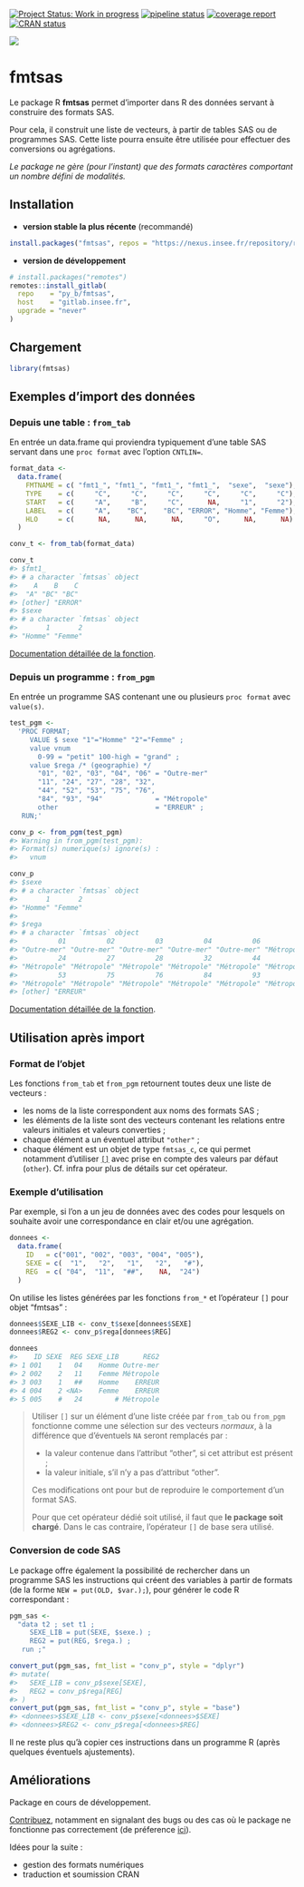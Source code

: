 
<!-- README.md is generated from README.Rmd. Please edit that file -->

<!-- badges: start -->
[![Project Status: Work in progress](https://www.repostatus.org/badges/latest/wip.svg)](https://www.repostatus.org/#wip)
[![pipeline status](https://gitlab.insee.fr/py_b/fmtsas/badges/master/pipeline.svg)](https://gitlab.insee.fr/py_b/fmtsas/-/pipelines)
[![coverage report](https://gitlab.insee.fr/py_b/fmtsas/badges/master/coverage.svg)](https://gitlab.insee.fr/py_b/fmtsas/-/commits/master)
[![CRAN status](https://www.r-pkg.org/badges/version/fmtsas)](https://cran.r-project.org/package=fmtsas)
<!-- badges: end -->

![](https://gitlab.insee.fr/uploads/-/system/project/avatar/1134/visuel_fmt_sas.png?width=64)

# fmtsas

Le package R **fmtsas** permet d’importer dans R des données servant à
construire des formats SAS.

Pour cela, il construit une liste de vecteurs, à partir de tables SAS ou
de programmes SAS. Cette liste pourra ensuite être utilisée pour
effectuer des conversions ou agrégations.

*Le package ne gère (pour l’instant) que des formats caractères
comportant un nombre défini de modalités.*

## Installation

  - **version stable la plus récente** (recommandé)

<!-- end list -->

``` r
install.packages("fmtsas", repos = "https://nexus.insee.fr/repository/r-public")
```

  - **version de développement**

<!-- end list -->

``` r
# install.packages("remotes")
remotes::install_gitlab(
  repo    = "py_b/fmtsas",
  host    = "gitlab.insee.fr",
  upgrade = "never"
)
```

## Chargement

``` r
library(fmtsas)
```

## Exemples d’import des données

### Depuis une table : `from_tab`

En entrée un data.frame qui proviendra typiquement d’une table SAS
servant dans une `proc format` avec l’option `CNTLIN=`.

``` r
format_data <- 
  data.frame(
    FMTNAME = c( "fmt1_", "fmt1_", "fmt1_", "fmt1_",  "sexe",  "sexe"),
    TYPE    = c(     "C",     "C",     "C",     "C",     "C",     "C"),
    START   = c(     "A",     "B",     "C",      NA,     "1",     "2"),
    LABEL   = c(     "A",    "BC",    "BC", "ERROR", "Homme", "Femme"),
    HLO     = c(      NA,      NA,      NA,     "O",      NA,      NA)
  )

conv_t <- from_tab(format_data)

conv_t
#> $fmt1_
#> # a character `fmtsas` object
#>    A    B    C 
#>  "A" "BC" "BC" 
#> [other] "ERROR"
#> $sexe
#> # a character `fmtsas` object
#>       1       2 
#> "Homme" "Femme"
```

[Documentation détaillée de la
fonction](https://py_b.gitlab-pages.insee.fr/fmtsas/reference/from_tab.html).
<!-- lien en dur, trouver un moyen de rendre cela portable -->

### Depuis un programme : `from_pgm`

En entrée un programme SAS contenant une ou plusieurs `proc format` avec
`value(s)`.

``` r
test_pgm <-
  'PROC FORMAT;
     VALUE $ sexe "1"="Homme" "2"="Femme" ;
     value vnum
       0-99 = "petit" 100-high = "grand" ; 
     value $rega /* (geographie) */
       "01", "02", "03", "04", "06" = "Outre-mer"
       "11", "24", "27", "28", "32",
       "44", "52", "53", "75", "76",
       "84", "93", "94"             = "Métropole"
       other                        = "ERREUR" ;
   RUN;'

conv_p <- from_pgm(test_pgm)
#> Warning in from_pgm(test_pgm): 
#> Format(s) numerique(s) ignore(s) :
#>   vnum

conv_p
#> $sexe
#> # a character `fmtsas` object
#>       1       2 
#> "Homme" "Femme" 
#> 
#> $rega
#> # a character `fmtsas` object
#>          01          02          03          04          06          11 
#> "Outre-mer" "Outre-mer" "Outre-mer" "Outre-mer" "Outre-mer" "Métropole" 
#>          24          27          28          32          44          52 
#> "Métropole" "Métropole" "Métropole" "Métropole" "Métropole" "Métropole" 
#>          53          75          76          84          93          94 
#> "Métropole" "Métropole" "Métropole" "Métropole" "Métropole" "Métropole" 
#> [other] "ERREUR"
```

[Documentation détaillée de la
fonction](https://py_b.gitlab-pages.insee.fr/fmtsas/reference/from_pgm.html).
<!-- lien en dur, trouver un moyen de rendre cela portable -->

## Utilisation après import

### Format de l’objet

Les fonctions `from_tab` et `from_pgm` retournent toutes deux une liste
de vecteurs :

  - les noms de la liste correspondent aux noms des formats SAS ;
  - les éléments de la liste sont des vecteurs contenant les relations
    entre valeurs initiales et valeurs converties ;
  - chaque élément a un éventuel attribut `"other"` ;
  - chaque élément est un objet de type `fmtsas_c`, ce qui permet
    notamment d’utiliser
    [`[]`](https://py_b.gitlab-pages.insee.fr/fmtsas/reference/extract.fmtsas_c.html)
    avec prise en compte des valeurs par défaut (`other`). Cf. infra
    pour plus de détails sur cet opérateur.

### Exemple d’utilisation

Par exemple, si l’on a un jeu de données avec des codes pour lesquels on
souhaite avoir une correspondance en clair et/ou une agrégation.

``` r
donnees <-
  data.frame(
    ID   = c("001", "002", "003", "004", "005"),
    SEXE = c(  "1",   "2",   "1",   "2",   "#"),
    REG  = c( "04",  "11",  "##",    NA,  "24")
  )
```

On utilise les listes générées par les fonctions `from_*` et l’opérateur
`[]` pour objet “fmtsas” :

``` r
donnees$SEXE_LIB <- conv_t$sexe[donnees$SEXE]
donnees$REG2 <- conv_p$rega[donnees$REG]

donnees
#>    ID SEXE  REG SEXE_LIB      REG2
#> 1 001    1   04    Homme Outre-mer
#> 2 002    2   11    Femme Métropole
#> 3 003    1   ##    Homme    ERREUR
#> 4 004    2 <NA>    Femme    ERREUR
#> 5 005    #   24        # Métropole
```

> Utiliser `[]` sur un élément d’une liste créée par `from_tab` ou
> `from_pgm` fonctionne comme une sélection sur des vecteurs *normaux*,
> à la différence que d’éventuels `NA` seront remplacés par :
> 
>   - la valeur contenue dans l’attribut “other”, si cet attribut est
>     présent ;
>   - la valeur initiale, s’il n’y a pas d’attribut “other”.
> 
> Ces modifications ont pour but de reproduire le comportement d’un
> format SAS.
> 
> Pour que cet opérateur dédié soit utilisé, il faut que **le package
> soit chargé**. Dans le cas contraire, l’opérateur `[]` de base sera
> utilisé.

### Conversion de code SAS

Le package offre également la possibilité de rechercher dans un
programme SAS les instructions qui créent des variables à partir de
formats (de la forme `NEW = put(OLD, $var.);`), pour générer le code R
correspondant :

``` r
pgm_sas <-
  "data t2 ; set t1 ;
     SEXE_LIB = put(SEXE, $sexe.) ;
     REG2 = put(REG, $rega.) ;
   run ;"

convert_put(pgm_sas, fmt_list = "conv_p", style = "dplyr")
#> mutate(
#>   SEXE_LIB = conv_p$sexe[SEXE],
#>   REG2 = conv_p$rega[REG]
#> )
convert_put(pgm_sas, fmt_list = "conv_p", style = "base")
#> <donnees>$SEXE_LIB <- conv_p$sexe[<donnees>$SEXE]
#> <donnees>$REG2 <- conv_p$rega[<donnees>$REG]
```

Il ne reste plus qu’à copier ces instructions dans un programme R (après
quelques éventuels ajustements).

## Améliorations

Package en cours de développement.

[Contribuez](https://py_b.gitlab-pages.insee.fr/py_b/fmtsas),
notamment en signalant des bugs ou des cas où le package ne fonctionne
pas correctement (de préference
[ici](https://gitlab.insee.fr/py_b/fmtsas/-/issues)).

Idées pour la suite :

  - gestion des formats numériques
  - traduction et soumission CRAN
